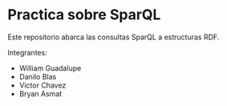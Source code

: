 # Practica sobre SparQL
Este repositorio abarca las consultas SparQL a estructuras RDF.

Integrantes: 

- William Guadalupe 
- Danilo Blas
- Victor Chavez 
- Bryan Asmat 
